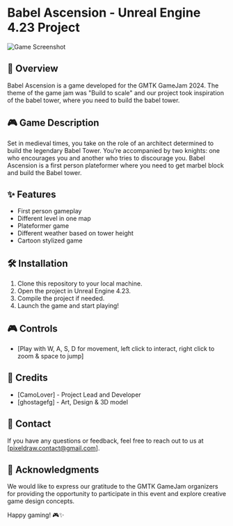 # Babel Ascension - Unreal Engine 4.23 Project

![Game Screenshot](http://pixeleur.fr/IMAGES/ImagePresentation/BabelAscensionBanner.png)

## 🌟 Overview

Babel Ascension is a game developed for the GMTK GameJam 2024. The theme of the game jam was "Build to scale" and our project took inspiration of the babel tower, where you need to build the babel tower.
## 🎮 Game Description

Set in medieval times, you take on the role of an architect determined to build the legendary Babel Tower. You’re accompanied by two knights: one who encourages you and another who tries to discourage you. Babel Ascension is a first person plateformer where you need to get marbel block and build the Babel tower.

## ✨ Features

- First person gameplay
- Different level in one map
- Plateformer game
- Different weather based on tower height
- Cartoon stylized game

## 🛠️ Installation

1. Clone this repository to your local machine.
2. Open the project in Unreal Engine 4.23.
3. Compile the project if needed.
4. Launch the game and start playing!

## 🎮 Controls

- [Play with W, A, S, D for movement, left click to interact, right click to zoom & space to jump]

## 🌟 Credits

- [CamoLover] - Project Lead and Developer
- [ghostagefg] - Art, Design & 3D model

## 📧 Contact

If you have any questions or feedback, feel free to reach out to us at [pixeldraw.contact@gmail.com].

## 🙌 Acknowledgments

We would like to express our gratitude to the GMTK GameJam organizers for providing the opportunity to participate in this event and explore creative game design concepts.

Happy gaming! 🎮✨

